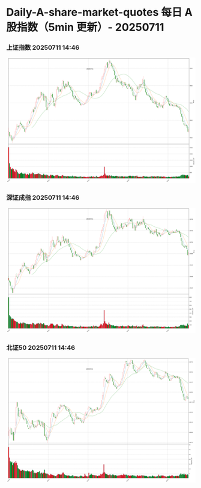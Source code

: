 
# Daily-A-share-market-quotes 每日 A 股指数（5min 更新）- 20250711

### 上证指数 20250711 14:46
![](./fig/2025/7/20250711-sh000001.png)

### 深证成指 20250711 14:46
![](./fig/2025/7/20250711-sz399001.png)

### 北证50 20250711 14:46
![](./fig/2025/7/20250711-bj899050.png)
